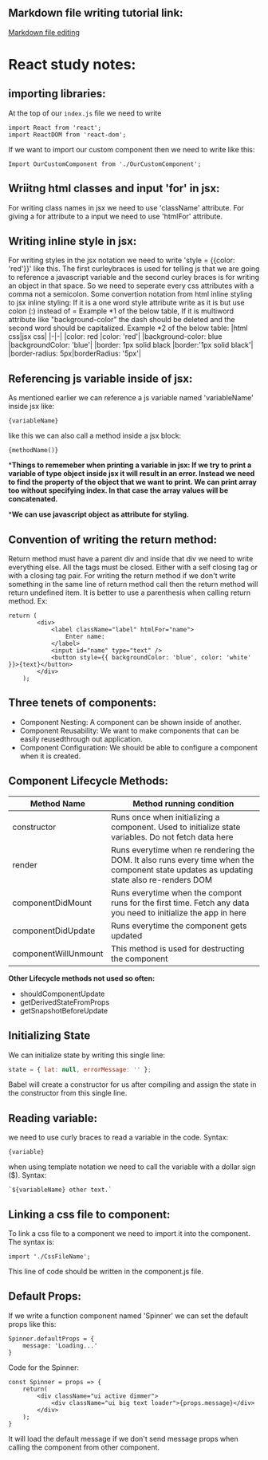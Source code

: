 ## Markdown file writing tutorial link: 
[Markdown file editing](https://medium.com/@saumya.ranjan/how-to-write-a-readme-md-file-markdown-file-20cb7cbcd6f)

# React study notes: 
## importing libraries: 
At the top of our `index.js` file we need to write 
```
import React from 'react';
import ReactDOM from 'react-dom';
```
If we want to import our custom component then we need to write like this: 
```
Import OurCustomComponent from './OurCustomComponent';
```

## Wriitng html classes and input 'for' in jsx: 
For writing class names in jsx we need to use 'className' attribute. 
For giving a for attribute to a input we need to use 'htmlFor' attribute. 

## Writing inline style in jsx: 
For writing styles in the jsx notation we need to write 'style = {{color: 'red'}}' like this. The first curleybraces is used for telling js that we are going to reference a javascript variable and the second curley braces is for writing an object in that space.  So we need to seperate every css attributes with a comma not a semicolon. 
Some convertion notation from html inline styling to jsx inline styling: 
If it is a one word style attribute write as it is but use colon (:) instead of = Example *1 of the below table, 
If it is multiword attribute like "background-color" the dash should be deleted and the second word should be capitalized. Example *2 of the below table: 
|html css|jsx css|
|-|-|
|color: red |color: 'red'|
|background-color: blue |backgroundColor: 'blue'|
|border: 1px solid black |border:'1px solid black'|
|border-radius: 5px|borderRadius: '5px'|

## Referencing js variable inside of jsx:
As mentioned earlier we can reference a js variable named 'variableName' inside jsx like: 
```
{variableName}
```
like this we can also call a method inside a jsx block: 
```
{methodName()}
```
***Things to rememeber when printing a variable in jsx: If we try to print a variable of type object inside jsx it will result in an error. Instead we need to find the property of the object that we want to print. We can print array too without specifying index. In that case the array values will be concatenated.**

***We can use javascript object as attribute for styling.**


## Convention of writing the return method:
Return method must have a parent div and inside that div we need to write everything else. All the tags must be closed. Either with a self closing tag or with a closing tag pair. 
For writing the return method if we don't write something in the same line of return method call then the return method will return undefined item. It is better to use a parenthesis when calling return method. Ex: 
```
return (
        <div>
            <label className="label" htmlFor="name">
                Enter name:
            </label>
            <input id="name" type="text" />
            <button style={{ backgroundColor: 'blue', color: 'white' }}>{text}</button>
        </div>
    );
```

## Three tenets of components: 
* Component Nesting: A component can be shown inside of another.
* Component Reusability: We want to make components that can be easily reusedthrough out application. 
* Component Configuration: We should be able to configure a component when it is created. 

## Component Lifecycle Methods: 
|Method Name|Method running condition|
|-|-|
|constructor|Runs once when initializing a component. Used to initialize state variables. Do not fetch data here|
|render|Runs everytime when re rendering the DOM. It also runs every time when the component state updates as updating state also re-renders DOM|
|componentDidMount|Runs everytime when the compont runs for the first time. Fetch any data you need to initialize the app in here|
|componentDidUpdate|Runs everytime the component gets updated|
|componentWillUnmount|This method is used for destructing the component|

**Other Lifecycle methods not used so often:**
* shouldComponentUpdate
* getDerivedStateFromProps
* getSnapshotBeforeUpdate

## Initializing State
We can initialize state by writing this single line: 
```JavaScript
state = { lat: null, errorMessage: '' };
```
Babel will create a constructor for us after compiling and assign the state in the constructor from this single line. 

## Reading variable: 
we need to use curly braces to read a variable in the code. Syntax: 
```
{variable}
```

when using template notation we need to call the variable with a dollar sign ($). Syntax: 
```
`${variableName} other text.`
```

## Linking a css file to component: 
To link a css file to a component we need to import it into the component. The syntax is:
```
import './CssFileName';
```
This line of code should be written in the component.js file. 

## Default Props: 
If we write a function component named 'Spinner' we can set the default props like this: 
```
Spinner.defaultProps = {
    message: 'Loading...'
}
```
Code for the Spinner: 
```
const Spinner = props => {
    return(
        <div className="ui active dimmer">
            <div className="ui big text loader">{props.message}</div>
        </div>
    );
}
```

It will load the default message if we don't send message props when calling the component from other component. 

